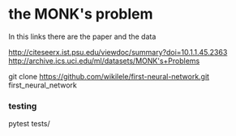 # the MONK's problem
In this links there are the paper and the data  

http://citeseerx.ist.psu.edu/viewdoc/summary?doi=10.1.1.45.2363
http://archive.ics.uci.edu/ml/datasets/MONK's+Problems

git clone https://github.com/wikilele/first-neural-network.git first_neural_network

### testing
pytest tests/